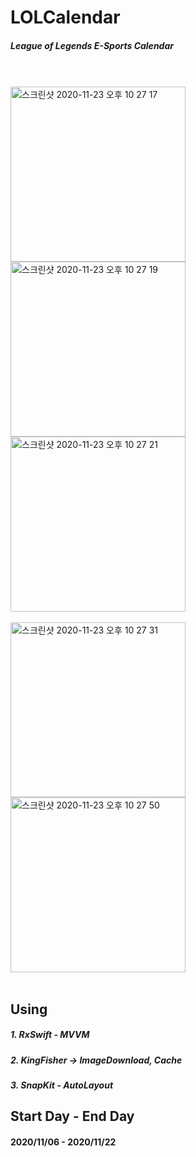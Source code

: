# LOLCalendar
##### League of Legends E-Sports Calendar
<br></br>
<img width="280" alt="스크린샷 2020-11-23 오후 10 27 17" src="https://user-images.githubusercontent.com/27776755/99967437-39752b80-2ddb-11eb-80a7-1ddb2ab4a2cc.png">
<img width="280" alt="스크린샷 2020-11-23 오후 10 27 19" src="https://user-images.githubusercontent.com/27776755/99967492-53167300-2ddb-11eb-9950-2d82128c5b27.png">
<img width="280" alt="스크린샷 2020-11-23 오후 10 27 21" src="https://user-images.githubusercontent.com/27776755/99967526-5c074480-2ddb-11eb-8fcc-d8aee4c5de50.png">
<br></br>
<img width="280" alt="스크린샷 2020-11-23 오후 10 27 31" src="https://user-images.githubusercontent.com/27776755/99967562-6590ac80-2ddb-11eb-9c21-4476aa8af565.png">
<img width="280" alt="스크린샷 2020-11-23 오후 10 27 50" src="https://user-images.githubusercontent.com/27776755/99967591-6fb2ab00-2ddb-11eb-9897-88be3ee6a33f.png">
<br></br>
## Using
##### 1. RxSwift - MVVM
##### 2. KingFisher -> ImageDownload, Cache
##### 3. SnapKit - AutoLayout


## Start Day - End Day
#### 2020/11/06 - 2020/11/22
